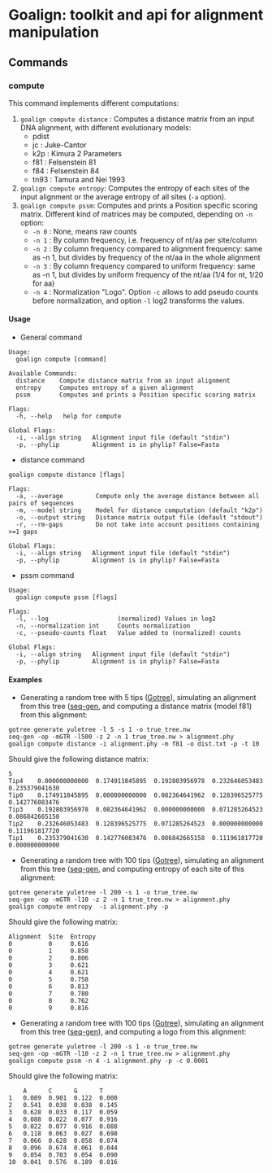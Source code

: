 # Goalign: toolkit and api for alignment manipulation

## Commands

### compute
This command implements different computations:
1. `goalign compute distance` : Computes a distance matrix from an input DNA alignment, with different evolutionary models:
    - pdist
    - jc   : Juke-Cantor
    - k2p  : Kimura 2 Parameters
    - f81  : Felsenstein 81
    - f84  : Felsenstein 84
    - tn93 : Tamura and Nei 1993
2. `goalign compute entropy`: Computes the entropy of each sites of the input alignment or the average entropy of all sites (`-a` option).
2. `goalign compute pssm`: Computes and prints a Position specific scoring matrix. Different kind of matrices may be computed, depending on `-n` option:
    - `-n 0` : None, means raw counts
    - `-n 1` : By column frequency, i.e. frequency of nt/aa per site/column
    - `-n 2` : By column frequency compared to alignment frequency: same as -n 1, but divides by frequency of the nt/aa in the whole alignment
    - `-n 3` : By column frequency compared to uniform frequency: same as -n 1, but divides by uniform frequency of the nt/aa (1/4 for nt, 1/20 for aa)
    - `-n 4` : Normalization "Logo".
	Option `-c` allows to add pseudo counts before normalization, and option `-l` log2 transforms the values.

#### Usage

* General command
```
Usage:
  goalign compute [command]

Available Commands:
  distance    Compute distance matrix from an input alignment
  entropy     Computes entropy of a given alignment
  pssm        Computes and prints a Position specific scoring matrix

Flags:
  -h, --help   help for compute

Global Flags:
  -i, --align string   Alignment input file (default "stdin")
  -p, --phylip         Alignment is in phylip? False=Fasta
```

* distance command
```
goalign compute distance [flags]

Flags:
  -a, --average         Compute only the average distance between all pairs of sequences
  -m, --model string    Model for distance computation (default "k2p")
  -o, --output string   Distance matrix output file (default "stdout")
  -r, --rm-gaps         Do not take into account positions containing >=1 gaps

Global Flags:
  -i, --align string   Alignment input file (default "stdin")
  -p, --phylip         Alignment is in phylip? False=Fasta
```

* pssm command
```
Usage:
  goalign compute pssm [flags]

Flags:
  -l, --log                   (normalized) Values in log2
  -n, --normalization int     Counts normalization
  -c, --pseudo-counts float   Value added to (normalized) counts

Global Flags:
  -i, --align string   Alignment input file (default "stdin")
  -p, --phylip         Alignment is in phylip? False=Fasta
```

#### Examples

* Generating a random tree with 5 tips ([Gotree](https://github.com/fredericlemoine/gotree)), simulating an alignment from this tree ([seq-gen](https://github.com/rambaut/Seq-Gen), and computing a distance matrix (model f81) from this alignment:
```
gotree generate yuletree -l 5 -s 1 -o true_tree.nw
seq-gen -op -mGTR -l500 -z 2 -n 1 true_tree.nw > alignment.phy
goalign compute distance -i alignment.phy -m f81 -o dist.txt -p -t 10
```

Should give the following distance matrix:

```
5
Tip4    0.000000000000  0.174911845895  0.192803956978  0.232646053483  0.235379041630
Tip0    0.174911845895  0.000000000000  0.082364641962  0.128396525775  0.142776083476
Tip3    0.192803956978  0.082364641962  0.000000000000  0.071285264523  0.086842665158
Tip2    0.232646053483  0.128396525775  0.071285264523  0.000000000000  0.111961817720
Tip1    0.235379041630  0.142776083476  0.086842665158  0.111961817720  0.000000000000
```

* Generating a random tree with 100 tips ([Gotree](https://github.com/fredericlemoine/gotree)), simulating an alignment from this tree ([seq-gen](https://github.com/rambaut/Seq-Gen), and computing entropy of each site of this alignment:
```
gotree generate yuletree -l 200 -s 1 -o true_tree.nw
seq-gen -op -mGTR -l10 -z 2 -n 1 true_tree.nw > alignment.phy
goalign compute entropy  -i alignment.phy -p 
```

Should give the following matrix:
```
Alignment  Site  Entropy
0          0     0.616
0          1     0.858
0          2     0.806
0          3     0.621
0          4     0.621
0          5     0.758
0          6     0.813
0          7     0.780
0          8     0.762
0          9     0.816
```

* Generating a random tree with 100 tips ([Gotree](https://github.com/fredericlemoine/gotree)), simulating an alignment from this tree ([seq-gen](https://github.com/rambaut/Seq-Gen)), and computing a logo from this alignment:
```
gotree generate yuletree -l 200 -s 1 -o true_tree.nw
seq-gen -op -mGTR -l10 -z 2 -n 1 true_tree.nw > alignment.phy
goalign compute pssm -n 4 -i alignment.phy -p -c 0.0001
```

Should give the following matrix:
```
    A      C      G      T
1   0.089  0.901  0.122  0.000
2   0.541  0.038  0.038  0.145
3   0.628  0.033  0.117  0.059
4   0.088  0.022  0.077  0.916
5   0.022  0.077  0.916  0.088
6   0.118  0.063  0.027  0.698
7   0.066  0.628  0.058  0.074
8   0.096  0.674  0.061  0.044
9   0.054  0.703  0.054  0.090
10  0.041  0.576  0.189  0.016
```
